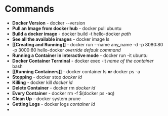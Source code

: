 # Commands
- **Docker Version** - docker --version
- **Pull an Image from docker hub** - docker pull ubuntu
- **Build a docker image** - docker build -t hello-docker *path*
- **See all the available images** - docker image ls
- **[[Creating and Running]]** - docker run --name any_name -d -p 8080:80 -p 3000:80 hello-docker _override default command_
- **Running a Container in interactive mode** - docker run -it ubuntu
- **Docker Container Terminal** - docker exec -it _name of the container_ bash
- **[[Running Containers]]** - docker container ls __or__ docker ps -a
- **Stopping** - docker stop _docker id_
- **Killing** - docker kill _docker id_
- **Delete Container** - docker rm _docker id_
- **Every Container** - docker rm -f $(docker ps -aq)
- **Clean Up** - docker system prune
- **Getting Logs** - docker logs _container id_
- 